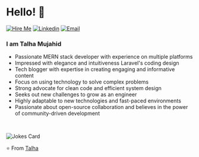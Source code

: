 # Hello! 👋
[![Hire Me](https://img.shields.io/badge/-htmujahid-gray?labelColor=green&style=flat-rounded&logo=Upwork&logoColor=white&link=https://www.upwork.com/freelancers/~01234a24882b2ee6f7)](https://www.upwork.com/freelancers/~01234a24882b2ee6f7)
[![Linkedin](https://img.shields.io/badge/-htmujahid-gray?labelColor=blue&style=flat-rounded&logo=Linkedin&logoColor=white&link=https://www.linkedin.com/in/htmujahid/)](https://www.linkedin.com/in/htmujahid/)
[![Email](https://img.shields.io/badge/-htmujahid-gray?labelColor=d44638&style=flat-rounded&logo=gmail&logoColor=white&link=mailto:htmujahid@gmail.com)](mailto:htmujahid@gmail.com)

### I am Talha Mujahid
- Passionate MERN stack developer with experience on multiple platforms
- Impressed with elegance and intuitiveness Laravel's coding design
- Tech blogger with expertise in creating engaging and informative content
- Focus on using technology to solve complex problems
- Strong advocate for clean code and efficient system design
- Seeks out new challenges to grow as an engineer
- Highly adaptable to new technologies and fast-paced environments
- Passionate about open-source collaboration and believes in the power of community-driven development

<br>

![Jokes Card](https://readme-jokes.vercel.app/api)

⭐️ From [Talha](https://htmujahid.github.io)

